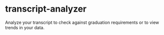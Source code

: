 # transcript-analyzer
Analyze your transcript to check against graduation requirements or to view trends in your data.
